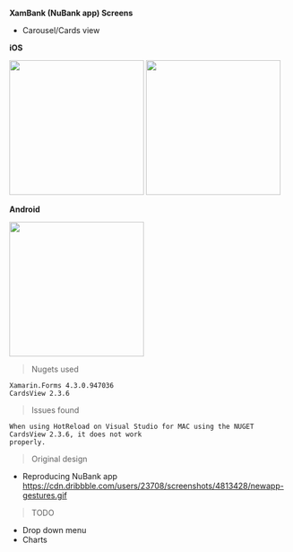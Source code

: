 **XamBank (NuBank app) Screens**

- Carousel/Cards view

**iOS**

<img src="https://i.imgur.com/lpVw6EK.png" width="240">
<img src="https://i.imgur.com/252oryP.png" width="240">



**Android**

<img src="https://i.imgur.com/Pg5FdhN.png" width="240">



> Nugets used

    Xamarin.Forms 4.3.0.947036 
    CardsView 2.3.6  
    
> Issues found

    When using HotReload on Visual Studio for MAC using the NUGET CardsView 2.3.6, it does not work
    properly.

> Original design
- Reproducing NuBank app
 https://cdn.dribbble.com/users/23708/screenshots/4813428/newapp-gestures.gif



> TODO
- Drop down menu
- Charts

